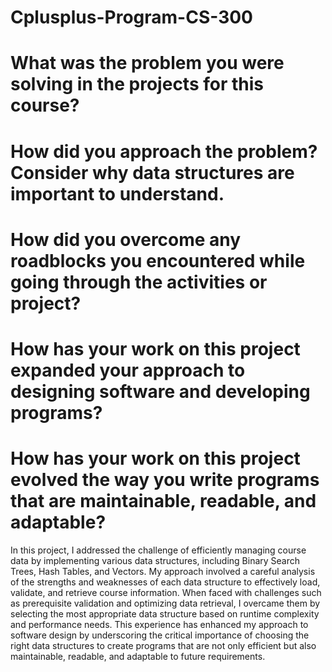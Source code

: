 # Cplusplus-Program-CS-300
# What was the problem you were solving in the projects for this course? 
# How did you approach the problem? Consider why data structures are important to understand.
# How did you overcome any roadblocks you encountered while going through the activities or project?
# How has your work on this project expanded your approach to designing software and developing programs?
# How has your work on this project evolved the way you write programs that are maintainable, readable, and adaptable?

In this project, I addressed the challenge of efficiently managing course data by implementing various data structures, including Binary Search Trees, Hash Tables, and Vectors. My approach involved a careful analysis of the strengths and weaknesses of each data structure to effectively load, validate, and retrieve course information. When faced with challenges such as prerequisite validation and optimizing data retrieval, I overcame them by selecting the most appropriate data structure based on runtime complexity and performance needs. This experience has enhanced my approach to software design by underscoring the critical importance of choosing the right data structures to create programs that are not only efficient but also maintainable, readable, and adaptable to future requirements.
